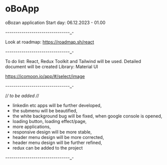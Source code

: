 # oBoApp
oBozan application
Start day: 06.12.2023 - 01.00 

_-_-_-_-_-_-_-_-_-_-_-_-_-_-_-_-_-_-_-_-_-_-_-_-_-_-_-_-_-_-_-_-_-

Look at roadmap: https://roadmap.sh/react

_-_-_-_-_-_-_-_-_-_-_-_-_-_-_-_-_-_-_-_-_-_-_-_-_-_-_-_-_-_-_-_-_-

To do list:
React, Redux Toolkit and Tailwind will be used.
Detailed document will be created
Library: Material UI

https://icomoon.io/app/#/select/image

_-_-_-_-_-_-_-_-_-_-_-_-_-_-_-_-_-_-_-_-_-_-_-_-_-_-_-_-_-_-_-_-_-

/*/ to be added /*/
- linkedin etc apps will be further developed,
- the submenu will be beautified,
- the white background bug will be fixed, when google console is opened,
- loading button, loading effect/page,
- more applications,
- responsive design will be more stable,
-  header menu design will be more corrected,
- header menu design will be further refined,
- redux can be added to the project

_-_-_-_-_-_-_-_-_-_-_-_-_-_-_-_-_-_-_-_-_-_-_-_-_-_-_-_-_-_-_-_-_-